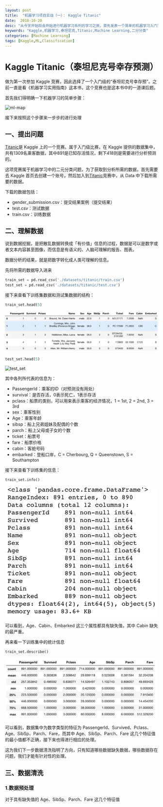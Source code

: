 ```yaml
---
layout: post
title:  "机器学习项目实战（一）： Kaggle Titanic"
date:  2018-10-20
desc: "从今天开始将会开始进行机器学习系列的学习之旅，首先发表一个简单的机器学习入门实战-Titanic，这是 Kaggle 上的一个机器学习挑战项目，是最简单的二分分类问题，适合新手上手。"
keywords: "Kaggle,机器学习,泰坦尼克,Titanic,Machine Learning,二分分类"
categories: [Machine Learning]
tags: [Kaggle,ML,Classification]
---
```

# Kaggle Titanic（泰坦尼克号幸存预测）

做为第一次参加 Kaggle 竞赛，因此选择了一个入门级的“泰坦尼克号幸存预”。之前一直是看《机器学习实用指南》这本书，这个竞赛也是这本书中的一道课后题。

首先我们得明确一下机器学习的简单步骤：

![ml-map](/assets/images/2018-10/12-ml-map.png)

接下来按照这个步骤来一步步的进行处理

## 一、提出问题

[Titanic](https://www.kaggle.com/c/titanic)是 Kaggle 上的一个竞赛。属于入门级比赛，在 Kaggle 提供的数据集中，共有1309名乘客数据，其中891是已知存活情况，剩下418则是需要进行分析预测的。

这项竞赛属于机器学习中的二元分类问题，为了获取到分析所需的数据，首先需要去 Kaggle 首页去创建一个账号，然后加入到[Titanic](https://www.kaggle.com/c/titanic)竞赛中，从 Data 中下载所需要的数据。

下载的数据包括：

- gender_submission.csv：提交结果案例（提交结果）
- test.csv：测试数据
- train.csv：训练数据

## 二、理解数据

说到数据挖掘，是把散乱数据转换成「有价值」信息的过程，数据是可以是数字或者文本内容甚至图像，而信息是有语义的、人脑可理解的报告、图表。

数据分析的结果，就是把数字转化成人类可理解的信息。

先将所需的数据导入进来

```python
train_set = pd.read_csv('./datasets/titanic/train.csv')
test_set = pd.read_csv('./datasets/titanic/test.csv')
```

接下来查看下训练集数据和测试集数据的结构：

```python
train_set.head(5)
```

![train_set](/assets/images/2018-10/13-train-set.png)

```python
test_set.head(5)
```

![test_set](/assets/images/2018-10/13-test-set.png)

其中各列所代表的信息为：

- PassengerId：乘客的ID（对预测没有用处）
- survival：是否存活，0表示死亡，1表示存活
- pclass：船票的类别，可以用来表示乘客的经济情况，1 = 1st, 2 = 2nd, 3 = 3rd
- sex：乘客性别
- Age：乘客年龄
- sibsp：船上兄弟姐妹及配偶的个数
- parch：船上父母或子女的个数
- ticket：船票号
- fare：船票价格
- cabin：客舱号码
- embarked：登船口岸，C = Cherbourg, Q = Queenstown, S = Southampton

接下来查看下训练集的信息：

```python
train_set.info()
```

![train-info](/assets/images/2018-10/15-train-info.png)

可以看到，Age、Cabin、Embarked 这三个属性都具有缺失值，其中 Cabin 缺失的最严重。

再来看一下训练集中的统计信息

```python
train_set.describe()
```

![train-info](/assets/images/2018-10/16-train-desc.png)

可以看到，数据集中为数字类型的特征为 PassengerId、Survived、Pclass、Age、SibSp、Parch、Fare，而其中 Age、SibSp、Parch、Fare 这几个特征值的最小值都不正确，接下来也得进行相应的处理。

这为我们下一步数据清洗指明了方向，只有知道哪些数据缺失数据，哪些数据存在问题，我们才能有针对性的处理。

## 三、数据清洗

### 1.数据预处理

对于具有缺失值的 Age、SibSp、Parch、Fare 这几个特征值